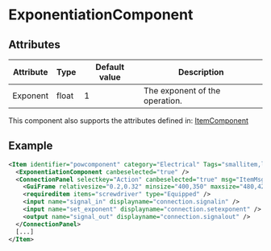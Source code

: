 # ExponentiationComponent


## Attributes

| Attribute | Type  | Default value | Description                    |
|-----------|-------|---------------|--------------------------------|
| Exponent  | float | 1             | The exponent of the operation. |

This component also supports the attributes defined in: [ItemComponent](ItemComponent.md)


## Example
```xml
<Item identifier="powcomponent" category="Electrical" Tags="smallitem,logic,circuitboxcomponent" maxstacksize="32" maxstacksizecharacterinventory="8" linkable="false" cargocontaineridentifier="metalcrate" scale="0.5" impactsoundtag="impact_metal_light" isshootable="true" GrabWhenSelected="true" signalcomponentcolor="#9b7eff">
  <ExponentiationComponent canbeselected="true" />
  <ConnectionPanel selectkey="Action" canbeselected="true" msg="ItemMsgRewireScrewdriver" hudpriority="10">
    <GuiFrame relativesize="0.2,0.32" minsize="400,350" maxsize="480,420" anchor="Center" style="ConnectionPanel" />
    <requireditem items="screwdriver" type="Equipped" />
    <input name="signal_in" displayname="connection.signalin" />
    <input name="set_exponent" displayname="connection.setexponent" />
    <output name="signal_out" displayname="connection.signalout" />
  </ConnectionPanel>
  [...]
</Item>
```

